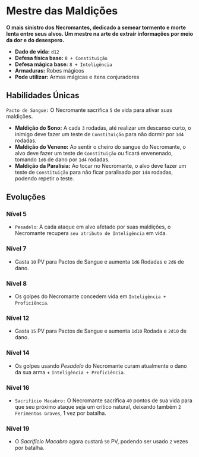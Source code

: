 # Mestre das Maldições
**O mais sinistro dos Necromantes, dedicado a semear tormento e morte lenta entre seus alvos. Um mestre na arte de extrair informações por meio da dor e do desespero.**

- **Dado de vida:** `d12`
- **Defesa física base:** `8 + Constituição`
- **Defesa mágica base:** `8 + Inteligência`
- **Armaduras:** Robes mágicos
- **Pode utilizar:** Armas mágicas e itens conjuradores

## Habilidades Únicas
`Pacto de Sangue:` O Necromante sacrifica `5` de vida para ativar suas maldições.
  - **Maldição do Sono:** A cada `3` rodadas, até realizar um descanso curto, o inimigo deve fazer um teste de `Constituição` para não dormir por `1d4` rodadas.
  - **Maldição do Veneno:** Ao sentir o cheiro do sangue do Necromante, o alvo deve fazer um teste de `Constituição` ou ficará envenenado, tomando `1d6` de dano por `1d4` rodadas.
  - **Maldição da Paralisia:** Ao tocar no Necromante, o alvo deve fazer um teste de `Constituição` para não ficar paralisado por `1d4` rodadas, podendo repetir o teste.

## Evoluções
### Nível 5
- `Pesadelo`: A cada ataque em alvo afetado por suas maldições, o Necromante recupera `seu atributo de Inteligência` em vida.

### Nível 7
- Gasta `10` PV para Pactos de Sangue e aumenta `1d6` Rodadas e `2d6` de dano.

### Nível 8
- Os golpes do Necromante concedem vida em `Inteligência + Proficiência`.

### Nível 12
- Gasta `15` PV para Pactos de Sangue e aumenta `1d10` Rodada e `2d10` de dano.

### Nível 14
- Os golpes usando *Pesadelo* do Necromante curam atualmente o dano da sua arma + `Inteligência + Proficiência`.

### Nível 16
- `Sacrifício Macabro:` O Necromante sacrifica `40` pontos de sua vida para que seu próximo ataque seja um crítico natural, deixando também `2 Ferimentos Graves`, 1 vez por batalha.

### Nível 19
- O *Sacrifício Macabro* agora custará `50` PV, podendo ser usado `2` vezes por batalha.
